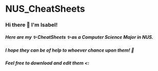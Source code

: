 # NUS_CheatSheets

### Hi there 👋 I'm Isabel! 

##### Here are my ✨ CheatSheets ✨ as a Computer Science Major in NUS.

##### I hope they can be of help to whoever chance upon them! 📝

##### Feel free to download and edit them <: 
